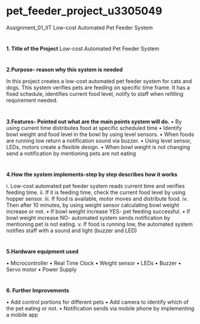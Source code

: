 # pet_feeder_project_u3305049
Assignment_01_IIT
Low-cost Automated Pet Feeder System

#
**1. Title of the Project**
Low-cost Automated Pet Feeder System

#
**2.Purpose- reason why this system is needed**

  In this project creates a low-cost automated pet feeder system for cats and dogs. 
  This system verifies pets are feeding on specific time frame. 
  It has a fixed schedule, identifies current food level, notify to staff when refilling requirement needed.

#
**3.Features- Pointed out what are the main points system will do.**
•	By using current time distributes food at specific scheduled time 
•	Identify bowl weight and food level in the bowl by using level sensors.
•	When foods are running low return a notification sound via buzzer.
•	Using level sensor, LEDs, motors create a flexible design.
•	When bowl weight is not changing send a notification by mentioning pets are not eating

#
**4.How the system implements-step by step describes how it works** 

  i. Low-cost automated pet feeder system reads current time and verifies feeding time.
  ii. If it is feeding time, check the current food level by using hopper sensor.
  iii. If food is available, motor moves and distribute food.
  iv. Then after 10 minutes, by using weight sensor calculating bowl weight increase or not.
    •	If bowl weight increase YES- pet feeding successful.
    •	If bowl weight increase NO- automated system sends notification by mentioning pet is not eating.
  v. If food is running low, the automated system notifies staff with a sound and light (buzzer and LED) 

#
**5.Hardware equipment used**

  •	Microcontroller
  •	Real Time Clock 
  •	Weight sensor
  •	LEDs
  •	Buzzer
  •	Servo motor
  •	Power Supply

  #
**6. Further Improvements**

  •	Add control portions for different pets
  •	Add camera to identify which of the pet eating or not.
  •	Notification sends via mobile phone by implementing a mobile app

  

